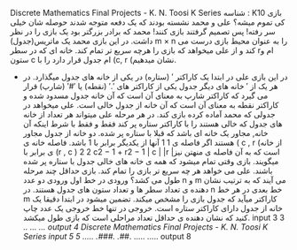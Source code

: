 Discrete Mathematics Final Projects - K. N. Toosi
K Series
شناسه : K10
بازی کی تموم میشه؟
علی و محمد نشسته بودند که یک دفعه متوجه شدند حوصله شان خیلی سر رفته! پس تصمیم گرفتند
بازی کنند! محمد که برادر بزرگتر بود یک بازی را در نظر داشت. در این بازی محمد یک
ماتریس(جدول) m × n را به عنوان محیط بازی درست می کند و از علی میخواھد که بازی را ھرچه
سریع تر تمام کند. خانه ای که در سطر rام و ستون c ام جدول قرار دارد را با (c, r (نشان میدھیم.
* در این بازی علی در ابتدا یک کاراکتر ′ (ستاره) در یکی از خانه ھای جدول میگذارد. در ھر یک از
′
خانه ھای دیگر جدول یکی از کاراکتر ھای ′.′ (نقطه) یا ′#′ (شارپ) قرار می گیرد که کاراکتر شارپ
به معنای آن است که آن خانه جدول مسدود شده و کاراکتر نقطه به معنای آن است که آن خانه از
جدول خالی است. علی میخواھد در جدولی که محمد آماده کرده بازی کند. در ھر مرحله علی میتواند
ھر تعداد از خانه ھای جدول که خالی ھستند را با کاراکتر ستاره پر کند فقط و فقط با شرط اینکه آن
خانه, مجاور یک خانه ای باشد که قبلا با ستاره پر شده. دو خانه از جدول مجاور ھستند اگر فاصله ی
1 1 آنھا از یکدیگر برابر با 1 باشد. فاصله خانه ی ( c , r (از خانه ی برابر با
(r , c ) 2 2
c2 − 1 + r2 − 1 | c | |r |است که به آن فاصله ی منھتن نیز میگویند. بازی وقتی تمام میشود که ھمه
ی خانه ھای خالی جدول با ستاره پر شده باشند. علی می خواھد ھر چه سریع تر بازی را تمام کند.
بازی حداقل چند مرحله طول می کشد؟
ورودی
در خط اول ورودی دو عدد n و m می آیند که به ترتیب نشان دھنده ی تعداد سطر ھا و تعداد ستون
ھای جدول ھستند. در n خط بعدی در ھر خط m کاراکتر میآید که جدول بازی را مشخص میکند.
تضمین میشود در ابتدا دقیقا یک خانه از جدول دارای کاراکتر ستاره است.
خروجی
در تنھا خط خروجی یک عدد چاپ کنید که نشان دھنده ی حداقل تعداد مراحلی است که بازی طول
میکشد.
input 3 3
*..
...
...
output 4
Discrete Mathematics Final Projects - K. N. Toosi
K Series
input 5 5
.....
.###.
.#*#.
.....
.....
output 8
